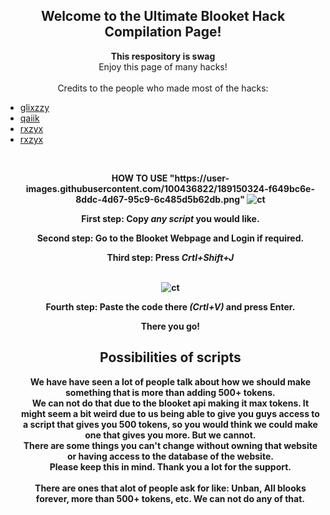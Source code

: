  <h2 align="center">Welcome to the Ultimate Blooket Hack Compilation Page!</h2>
  <p align="center">
    <b>This respository is swag</b><br>
   Enjoy this page of many hacks!<br>
    <br>
  Credits to the people who made most of the hacks:<br>
    <ul>
      <li><a href="https://github.com/therealgliz/blooket-hacks">glixzzy</a></li>
      <li><a href="https://github.com/qaiik/blkt-reader">qaiik</a></li>
      <li><a href="https://github.com/rxzyx/Blooket-Hacks">rxzyx</a></li>
      <li><a href="https://github.com/VillainsRule4000/BlooketMaster/tree/main/hacks
">rxzyx</a></li>
  </p>
  <br>
 <p align="center">
 <b>HOW TO USE</;(Or if you are on school computer go to the wiki tab,</b>
"https://user-images.githubusercontent.com/100436822/189150324-f649bc6e-8ddc-4d67-95c9-6c485d5b62db.png"
<img src="https://user-images.githubusercontent.com/100436822/189150324-f649bc6e-8ddc-4d67-95c9-6c485d5b62db.png" alt="ct">

<p align="center">
  First step: Copy <i>any script</i> you would like.
 <p align="center">  
  Second step: Go to the Blooket Webpage and Login <b>if required.</b>
 <p align="center">
  Third step: Press <i>Crtl+Shift+J</i>
  <br>
  <br><p align="center">
<img src="https://user-images.githubusercontent.com/80642858/171067368-c40a3cbf-93a6-4d4f-b5b9-76a3bda0b636.png" alt="ct">

<p align="center">
  Fourth step: Paste the code there <i>(Crtl+V)</i> and press Enter.
<p align="center">
There you go!
  <h2 align="center">Possibilities of scripts</h2>

  <p align="center">
    We have have seen a lot of people talk about how we should make something that is more than adding 500+ tokens.<br>
 We can not do that due to the blooket api making it <b>max tokens</b>. It might seem a bit weird due to us being able to give you guys access to a script that gives you 500 tokens, so you would think we could make one that gives you more. But we cannot.<br>
    There are some things you can't change without owning that website or having access to the database of the website.<br>
    Please keep this in mind. Thank you a lot for the support.<br>
    <br>
    There are ones that alot of people ask for like: Unban, All blooks forever, more than 500+ tokens, etc. We can not do any of that.
  </p>
</div>
